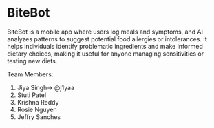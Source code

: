 # BiteBot
BiteBot is a mobile app where users log meals and symptoms, and AI analyzes patterns to suggest potential food allergies or intolerances. It helps individuals identify problematic ingredients and make informed dietary choices, making it useful for anyone managing sensitivities or testing new diets.

Team Members:
  1. Jiya Singh-> @j1yaa
  2. Stuti Patel
  3. Krishna Reddy
  4. Rosie Nguyen
  5. Jeffry Sanches
